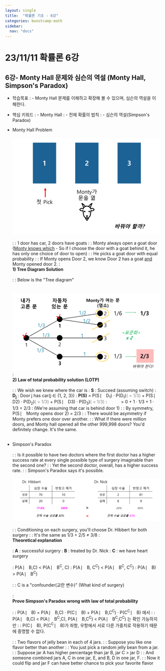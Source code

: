 ```yaml
---
layout: single
title:  "확률론 기초 - 6강"
categories: boostcamp-math
sidebar:
  nav: "docs"
---
```


# 23/11/11 확률론 6강

<h2>6강- Monty Hall 문제와 심슨의 역설 (Monty Hall, Simpson's Paradox)</h2>

- 학습목표
: - Monty Hall 문제를 이해하고 확장해 볼 수 있으며, 심슨의 역설을 이해한다.

- 핵심 키워드
: - Monty Hall
: - 전체 확률의 법칙
: - 심슨의 역설(Simpson's Paradox)


- Monty Hall Problem<br><br>
<img src="../../images/231112 stats 6-1.png" width="500px"><br><br>
: : 1 door has car, 2 doors have goats
: : Monty always open a goat door <br>(<u>Monty knows which</u> - So if I choose the door with a goat behind it, he has only one choice of door to open)
: : He picks a goat door with equal probability
: : If Monty opens Door 2, we know Door 2 has a goat <u>and</u> Monty opened door 2.
: <br><b>1) Tree Diagram Solution</b><br><br>
: : Below is the "Tree diagram"<br>
<br><br><img src="../../images/231112 stats 6-2.png" width="500px">
: <br><b>2) Law of total probability solution (LOTP)</b><br><br>
: : We wish we knew where the car is
: **S** : Succeed (assuming switch)
: **D<sub>j</sub>** : Door j has car(j ∈ {1, 2, 3})
: **P(S)** = P(S ⎸ D<sub>1</sub>) · P(D<sub>1</sub>)<span style="color:gray">( = 1/3)</span> + P(S ⎸ D2)  · P(D<sub>2</sub>)<span style="color:gray">( = 1/3)</span> + P(S ⎸ D3) · P(D<sub>3</sub>)<span style="color:gray">( = 1/3)</span>
: &emsp;&emsp;&emsp;= 0 + 1 · 1/3 + 1 · 1/3 = 2/3
: (We're assuming that car is behind door 1)
: : By symmetry, P(S ⎸ Monty opens door 2) = 2/3
: : There would be asymmetry if Monty prefers one door over another.
: : What if there were million doors, and Monty hall opened all the other 999,998 doors? You'd definitely change. It's the same.<br><br>



- Simpson's Paradox<br><br>
: : Is it possible to have two doctors where the first doctor has a higher success rate at every single possible type of surgery imaginable than the second one?
: : Yet the second doctor, overall, has a higher success rate.
: : Simpson's Paradox says it's possible.<br><br>
<img src="../../images/231112 stats 6-3.png" width="500px"><br><br>
: : Conditioning on each surgery, you'll choose Dr. Hibbert for both surgery
: : It's the same as 1/3 + 2/5 ≠ 3/8
: <br><b>Theoretical explanation</b><br><br>
: **A** : successful surgery
: **B** : treated by Dr. Nick
: **C** : we have heart surgery<br><br>
: P(A ⎸ B,C) < P(A ⎸ B<sup>C</sup>, C)
: P(A ⎸ B, C<sup>C</sup>) < P(A  ⎸ B<sup>C</sup>, C<sup>C</sup>)
: P(A ⎸ B) > P(A ⎸ B<sup>C</sup>)
<br><br>
: : C is a "confounder(교란 변수)" (What kind of surgery)<br><br>
: <br><b>Prove Simpson's Paradox wrong with law of total probability</b><br><br>
: : P(A ⎸ B) = P(A ⎸ B,C) · P(C ⎸ B) + P(A ⎸ B,C<sup>C</sup>) · P(C<sup>C</sup> ⎸ B) 에서
: : P(A ⎸ B,C) < P(A ⎸ B<sup>C</sup>,C),  P(A ⎸ B,C<sup>C</sup>) < P(A ⎸ B<sup>C</sup>,C<sup>C</sup>) 는 확인 가능하지만
: : P(C ⎸ B), P(C<sup>C</sup> ⎸ B)가 좌항, 우항에서 서로 다른 가중치로 작용하기 때문에 증명할 수 없다.<br><br>
: : Two flavors of jelly bean in each of 4 jars.
: : Suppose you like one flavor better than another
: : You just pick a random jelly bean from a jar.
: : Suppose jar A has higher percentage than jar B, jar C > jar D
: : And someone combined jars A, C in one jar, E, and B, D in one jar, F.
: : Now it could flip and jar F can have better chance to pick your favorite flavor
